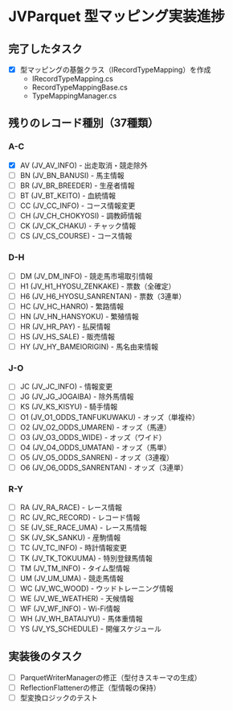 # JVParquet 型マッピング実装進捗

## 完了したタスク
- [x] 型マッピングの基盤クラス（IRecordTypeMapping）を作成
  - IRecordTypeMapping.cs
  - RecordTypeMappingBase.cs
  - TypeMappingManager.cs

## 残りのレコード種別（37種類）

### A-C
- [x] AV (JV_AV_INFO) - 出走取消・競走除外
- [ ] BN (JV_BN_BANUSI) - 馬主情報
- [ ] BR (JV_BR_BREEDER) - 生産者情報
- [ ] BT (JV_BT_KEITO) - 血統情報
- [ ] CC (JV_CC_INFO) - コース情報変更
- [ ] CH (JV_CH_CHOKYOSI) - 調教師情報
- [ ] CK (JV_CK_CHAKU) - チャック情報
- [ ] CS (JV_CS_COURSE) - コース情報

### D-H
- [ ] DM (JV_DM_INFO) - 競走馬市場取引情報
- [ ] H1 (JV_H1_HYOSU_ZENKAKE) - 票数（全確定）
- [ ] H6 (JV_H6_HYOSU_SANRENTAN) - 票数（3連単）
- [ ] HC (JV_HC_HANRO) - 繁路情報
- [ ] HN (JV_HN_HANSYOKU) - 繁殖情報
- [ ] HR (JV_HR_PAY) - 払戻情報
- [ ] HS (JV_HS_SALE) - 販売情報
- [ ] HY (JV_HY_BAMEIORIGIN) - 馬名由来情報

### J-O
- [ ] JC (JV_JC_INFO) - 情報変更
- [ ] JG (JV_JG_JOGAIBA) - 除外馬情報
- [ ] KS (JV_KS_KISYU) - 騎手情報
- [ ] O1 (JV_O1_ODDS_TANFUKUWAKU) - オッズ（単複枠）
- [ ] O2 (JV_O2_ODDS_UMAREN) - オッズ（馬連）
- [ ] O3 (JV_O3_ODDS_WIDE) - オッズ（ワイド）
- [ ] O4 (JV_O4_ODDS_UMATAN) - オッズ（馬単）
- [ ] O5 (JV_O5_ODDS_SANREN) - オッズ（3連複）
- [ ] O6 (JV_O6_ODDS_SANRENTAN) - オッズ（3連単）

### R-Y
- [ ] RA (JV_RA_RACE) - レース情報
- [ ] RC (JV_RC_RECORD) - レコード情報
- [ ] SE (JV_SE_RACE_UMA) - レース馬情報
- [ ] SK (JV_SK_SANKU) - 産駒情報
- [ ] TC (JV_TC_INFO) - 時計情報変更
- [ ] TK (JV_TK_TOKUUMA) - 特別登録馬情報
- [ ] TM (JV_TM_INFO) - タイム型情報
- [ ] UM (JV_UM_UMA) - 競走馬情報
- [ ] WC (JV_WC_WOOD) - ウッドトレーニング情報
- [ ] WE (JV_WE_WEATHER) - 天候情報
- [ ] WF (JV_WF_INFO) - Wi-Fi情報
- [ ] WH (JV_WH_BATAIJYU) - 馬体重情報
- [ ] YS (JV_YS_SCHEDULE) - 開催スケジュール

## 実装後のタスク
- [ ] ParquetWriterManagerの修正（型付きスキーマの生成）
- [ ] ReflectionFlattenerの修正（型情報の保持）
- [ ] 型変換ロジックのテスト